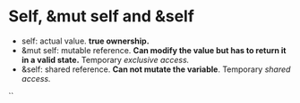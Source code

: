 # Self, &mut self and &self

- self: actual value. <b>true ownership.</b>
- &mut self: mutable reference. <b>Can modify the value but has to return it in a valid state.</b> Temporary <i>exclusive access.</i>
- &self: shared reference. <b>Can not mutate the variable</b>. Temporary <i>shared access.</i>

``

